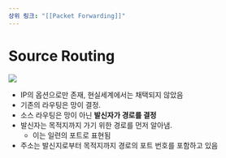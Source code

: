 ```yaml
---
상위 링크: "[[Packet Forwarding]]"
---
```

# Source Routing
![](https://i.imgur.com/Jo9QIB1.png)

- IP의 옵션으로만 존재, 현실세계에서는 채택되지 않았음
- 기존의 라우팅은 망이 결정.
- 소스 라우팅은 망이 아닌 **발신자가 경로를 결정**
- 발신자는 목적지까지 가기 위한 경로를 먼저 알아냄.
    - 이는 일련의 포트로 표현됨
- 주소는 발신지로부터 목적지까지 경로의 포트 번호를 포함하고 있음